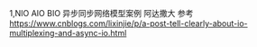 1,NIO AIO BIO 异步同步网络模型案例  阿达撒大 参考 https://www.cnblogs.com/lixinjie/p/a-post-tell-clearly-about-io-multiplexing-and-async-io.html
